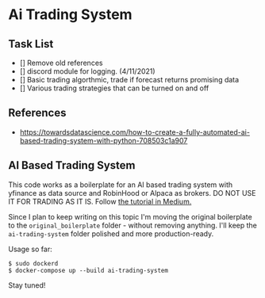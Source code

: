 # Ai Trading System

## Task List

- [] Remove old references
- [] discord module for logging. (4/11/2021)
- [] Basic trading algorthmic, trade if forecast returns promising data
- [] Various trading strategies that can be turned on and off

## References

- https://towardsdatascience.com/how-to-create-a-fully-automated-ai-based-trading-system-with-python-708503c1a907

## AI Based Trading System

This code works as a boilerplate for an AI based trading system with yfinance as data source and RobinHood or Alpaca as brokers. DO NOT USE IT FOR TRADING AS IT IS. Follow [the tutorial in Medium.](https://towardsdatascience.com/how-to-create-a-fully-automated-ai-based-trading-system-with-python-708503c1a907)

Since I plan to keep writing on this topic I'm moving the original boilerplate to the `original_boilerplate` folder - without removing anything. I'll keep the `ai-trading-system` folder polished and more production-ready.

Usage so far:

```
$ sudo dockerd
$ docker-compose up --build ai-trading-system
```

Stay tuned!
